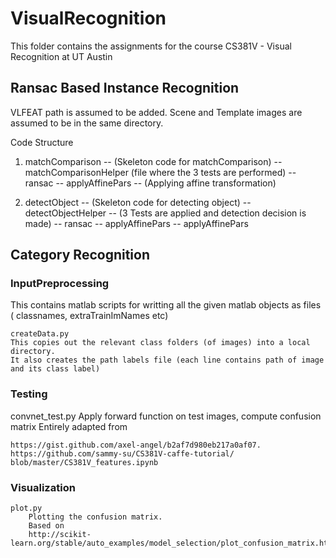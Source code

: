 # VisualRecognition
This folder contains the assignments for the course CS381V - Visual Recognition at UT Austin
## Ransac Based Instance Recognition
VLFEAT path is assumed to be added.
Scene and Template images are assumed to be in the same
directory.

Code Structure

1. matchComparison -- (Skeleton code for matchComparison)
	-- matchComparisonHelper (file where the 3 tests are performed)
		-- ransac
			-- applyAffinePars -- (Applying affine transformation)


2. detectObject -- (Skeleton code for detecting object)
	-- detectObjectHelper -- (3 Tests are applied and detection decision is made)
		-- ransac
			-- applyAffinePars
		-- applyAffinePars 

## Category Recognition
### InputPreprocessing
This contains matlab scripts for writting all the given matlab objects
as files ( classnames, extraTrainImNames etc)

	createData.py
	This copies out the relevant class folders (of images) into a local directory.
	It also creates the path labels file (each line contains path of image and its class label)


### Testing
convnet_test.py
	Apply forward function on test images, compute confusion matrix
	Entirely adapted from

	https://gist.github.com/axel-angel/b2af7d980eb217a0af07.
	https://github.com/sammy-su/CS381V-caffe-tutorial/
	blob/master/CS381V_features.ipynb


### Visualization
	plot.py
		Plotting the confusion matrix.
		Based on 
		http://scikit-learn.org/stable/auto_examples/model_selection/plot_confusion_matrix.html



